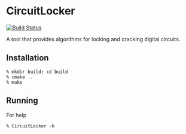CircuitLocker
====

[![Build Status](https://drone.io/github.com/stephenplaza/CircuitLock/status.png)](https://drone.io/github.com/stephenplaza/CircuitLock/latest)

A tool that provides algorithms for locking and cracking digital circuits.

## Installation

    % mkdir build; cd build
    % cmake ..
    % make

## Running

For help

    % CircuitLocker -h

